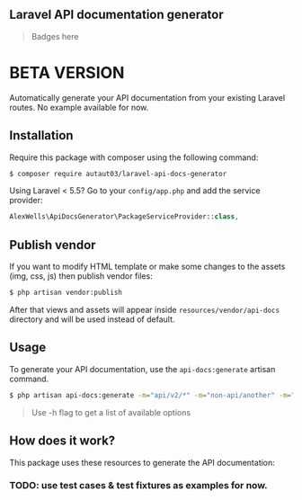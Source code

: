 ## Laravel API documentation generator

> Badges here

# BETA VERSION

Automatically generate your API documentation from your existing Laravel routes. No example available for now.

## Installation

Require this package with composer using the following command:

```sh
$ composer require autaut03/laravel-api-docs-generator
```
Using Laravel < 5.5? Go to your `config/app.php` and add the service provider:

```php
AlexWells\ApiDocsGenerator\PackageServiceProvider::class,
```

## Publish vendor

If you want to modify HTML template or make some changes to the assets (img, css, js) then publish vendor files:

```sh
$ php artisan vendor:publish
```

After that views and assets will appear inside `resources/vendor/api-docs` directory and will be used instead of default.

## Usage

To generate your API documentation, use the `api-docs:generate` artisan command.

```sh
$ php artisan api-docs:generate -m="api/v2/*" -m="non-api/another" -m="manual/{p}"
```

> Use -h flag to get a list of available options

## How does it work?

This package uses these resources to generate the API documentation:

### TODO: use test cases & test fixtures as examples for now.